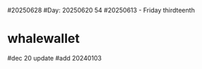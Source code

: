 #20250628
#Day: 20250620
54
#20250613 - Friday thirdteenth
# whalewallet
#dec 20 update
#add 20240103
